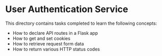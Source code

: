 # User Authentication Service
This directory contains tasks completed to learn the following concepts:

- How to declare API routes in a Flask app
- How to get and set cookies
- How to retrieve request form data
- How to return various HTTP status codes
